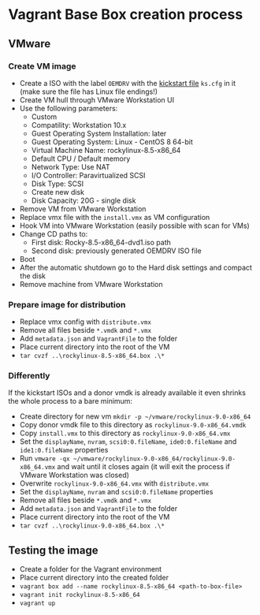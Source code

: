 # Vagrant Base Box creation process

## VMware

### Create VM image

- Create a ISO with the label `OEMDRV` with the [kickstart file](https://git.rockylinux.org/rocky/kickstarts/-/blob/r8/Rocky-8-x86_64-Vagrant.ks) `ks.cfg` in it (make sure the file has Linux file endings!)
- Create VM hull through VMware Workstation UI
- Use the following parameters:
  - Custom
  - Compatility: Workstation 10.x
  - Guest Operating System Installation: later
  - Guest Operating System: Linux - CentOS 8 64-bit
  - Virtual Machine Name: rockylinux-8.5-x86_64
  - Default CPU / Default memory
  - Network Type: Use NAT
  - I/O Controller: Paravirtualized SCSI
  - Disk Type: SCSI
  - Create new disk
  - Disk Capacity: 20G - single disk
- Remove VM from VMware Workstation
- Replace vmx file with the `install.vmx` as VM configuration
- Hook VM into VMware Workstation (easily possible with scan for VMs)
- Change CD paths to:
  - First disk: Rocky-8.5-x86_64-dvd1.iso path
  - Second disk: previously generated OEMDRV ISO file
- Boot
- After the automatic shutdown go to the Hard disk settings and compact the disk
- Remove machine from VMware Workstation

### Prepare image for distribution

- Replace vmx config with `distribute.vmx`
- Remove all files beside `*.vmdk` and `*.vmx`
- Add `metadata.json` and `VagrantFile` to the folder
- Place current directory into the root of the VM
- `tar cvzf ..\rockylinux-8.5-x86_64.box .\*`

### Differently

If the kickstart ISOs and a donor vmdk is already available it even shrinks the whole process to a bare minimum:

- Create directory for new vm `mkdir -p ~/vmware/rockylinux-9.0-x86_64`
- Copy donor vmdk file to this directory as `rockylinux-9.0-x86_64.vmdk`
- Copy `install.vmx` to this directory as `rockylinux-9.0-x86_64.vmx`
- Set the `displayName`, `nvram`, `scsi0:0.fileName`, `ide0:0.fileName` and `ide1:0.fileName` properties
- Run `vmware -qx ~/vmware/rockylinux-9.0-x86_64/rockylinux-9.0-x86_64.vmx` and wait until it closes again (it will exit the process if VMware Workstation was closed)
- Overwrite `rockylinux-9.0-x86_64.vmx` with `distribute.vmx`
- Set the `displayName`, `nvram` and `scsi0:0.fileName` properties
- Remove all files beside `*.vmdk` and `*.vmx`
- Add `metadata.json` and `VagrantFile` to the folder
- Place current directory into the root of the VM
- `tar cvzf ..\rockylinux-9.0-x86_64.box .\*`

## Testing the image

- Create a folder for the Vagrant environment
- Place current directory into the created folder
- `vagrant box add --name rockylinux-8.5-x86_64 <path-to-box-file>`
- `vagrant init rockylinux-8.5-x86_64`
- `vagrant up`
